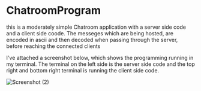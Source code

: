 # ChatroomProgram
this is a moderately simple Chatroom application with a server side code and a client side coode. The messeges which are being hosted, are encoded in ascii and then decoded when passing through the server, before reaching the connected clients

I've attached a screenshot below, which shows the programming running in my terminal. The terminal on the left side is the server side code and the top right and bottom right terminal is running the client side code. 

![Screenshot (2)](https://user-images.githubusercontent.com/109077896/188895506-e4c7acfa-140c-4e14-bbd1-5eff128f32ae.png)

